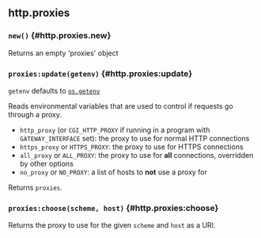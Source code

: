 ## http.proxies

### `new()` <!-- --> {#http.proxies.new}

Returns an empty 'proxies' object


### `proxies:update(getenv)` <!-- --> {#http.proxies:update}

`getenv` defaults to [`os.getenv`](http://www.lua.org/manual/5.4/manual.html#pdf-os.getenv)

Reads environmental variables that are used to control if requests go through a proxy.

  - `http_proxy` (or `CGI_HTTP_PROXY` if running in a program with `GATEWAY_INTERFACE` set): the proxy to use for normal HTTP connections
  - `https_proxy` or `HTTPS_PROXY`: the proxy to use for HTTPS connections
  - `all_proxy` or `ALL_PROXY`: the proxy to use for **all** connections, overridden by other options
  - `no_proxy` or `NO_PROXY`: a list of hosts to **not** use a proxy for

Returns `proxies`.


### `proxies:choose(scheme, host)` <!-- --> {#http.proxies:choose}

Returns the proxy to use for the given `scheme` and `host` as a URI.
